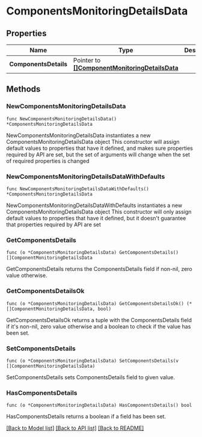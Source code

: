 # ComponentsMonitoringDetailsData

## Properties

Name | Type | Description | Notes
------------ | ------------- | ------------- | -------------
**ComponentsDetails** | Pointer to [**[]ComponentMonitoringDetailsData**](ComponentMonitoringDetailsData.md) |  | [optional] 

## Methods

### NewComponentsMonitoringDetailsData

`func NewComponentsMonitoringDetailsData() *ComponentsMonitoringDetailsData`

NewComponentsMonitoringDetailsData instantiates a new ComponentsMonitoringDetailsData object
This constructor will assign default values to properties that have it defined,
and makes sure properties required by API are set, but the set of arguments
will change when the set of required properties is changed

### NewComponentsMonitoringDetailsDataWithDefaults

`func NewComponentsMonitoringDetailsDataWithDefaults() *ComponentsMonitoringDetailsData`

NewComponentsMonitoringDetailsDataWithDefaults instantiates a new ComponentsMonitoringDetailsData object
This constructor will only assign default values to properties that have it defined,
but it doesn't guarantee that properties required by API are set

### GetComponentsDetails

`func (o *ComponentsMonitoringDetailsData) GetComponentsDetails() []ComponentMonitoringDetailsData`

GetComponentsDetails returns the ComponentsDetails field if non-nil, zero value otherwise.

### GetComponentsDetailsOk

`func (o *ComponentsMonitoringDetailsData) GetComponentsDetailsOk() (*[]ComponentMonitoringDetailsData, bool)`

GetComponentsDetailsOk returns a tuple with the ComponentsDetails field if it's non-nil, zero value otherwise
and a boolean to check if the value has been set.

### SetComponentsDetails

`func (o *ComponentsMonitoringDetailsData) SetComponentsDetails(v []ComponentMonitoringDetailsData)`

SetComponentsDetails sets ComponentsDetails field to given value.

### HasComponentsDetails

`func (o *ComponentsMonitoringDetailsData) HasComponentsDetails() bool`

HasComponentsDetails returns a boolean if a field has been set.


[[Back to Model list]](../README.md#documentation-for-models) [[Back to API list]](../README.md#documentation-for-api-endpoints) [[Back to README]](../README.md)


